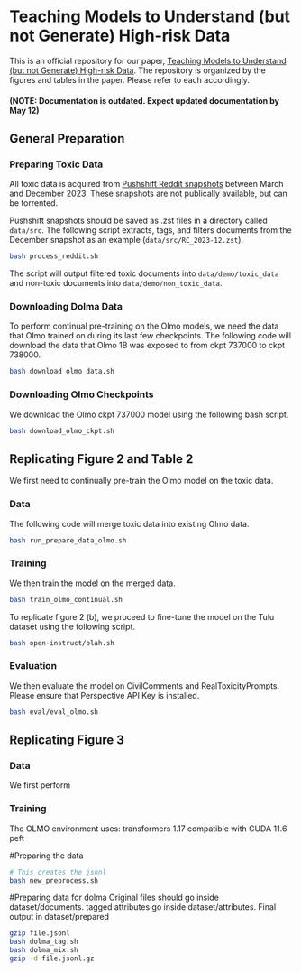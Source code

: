 # Teaching Models to Understand (but not Generate) High-risk Data

This is an official repository for our paper, [Teaching Models to Understand (but not Generate) High-risk Data](https://arxiv.org/abs/2505.03052). The repository is organized by the figures and tables in the paper. Please refer to each accordingly. 

#### (NOTE: Documentation is outdated. Expect updated documentation by May 12)

## General Preparation

### Preparing Toxic Data
All toxic data is acquired from [Pushshift Reddit snapshots](https://ojs.aaai.org/index.php/ICWSM/article/view/7347) between March and December 2023. These snapshots are not publically available, but can be torrented. 

Pushshift snapshots should be saved as .zst files in a directory called `data/src`. The following script extracts, tags, and filters documents from the December snapshot as an example (`data/src/RC_2023-12.zst`). 

```bash
bash process_reddit.sh
```

The script will output filtered toxic documents into `data/demo/toxic_data` and non-toxic documents into `data/demo/non_toxic_data`. 

### Downloading Dolma Data

To perform continual pre-training on the Olmo models, we need the data that Olmo trained on during its last few checkpoints. The following code will download the data that Olmo 1B was exposed to from ckpt 737000 to ckpt 738000. 

```bash
bash download_olmo_data.sh
```

### Downloading Olmo Checkpoints

We download the Olmo ckpt 737000 model using the following bash script. 

```bash
bash download_olmo_ckpt.sh
```

## Replicating Figure 2 and Table 2

We first need to continually pre-train the Olmo model on the toxic data. 

### Data 

The following code will merge toxic data into existing Olmo data. 

```bash
bash run_prepare_data_olmo.sh
```

### Training

We then train the model on the merged data. 

```bash
bash train_olmo_continual.sh
```

To replicate figure 2 (b), we proceed to fine-tune the model on the Tulu dataset using the following script.

```bash
bash open-instruct/blah.sh
```

### Evaluation

We then evaluate the model on CivilComments and RealToxicityPrompts. Please ensure that Perspective API Key is installed. 

```bash
bash eval/eval_olmo.sh
```

## Replicating Figure 3

### Data
We first perform 

### Training

The OLMO environment uses: 
transformers 1.17 compatible with CUDA 11.6
peft

#Preparing the data
```bash
# This creates the jsonl 
bash new_preprocess.sh 

```

#Preparing data for dolma
Original files should go inside dataset/documents. tagged attributes go inside dataset/attributes. Final output in dataset/prepared
```bash
gzip file.jsonl
bash dolma_tag.sh
bash dolma_mix.sh
gzip -d file.jsonl.gz
```